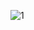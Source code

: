 ![1](https://github.com/Ishika63/practice-frontend-projects/assets/80192358/5dc97340-f02c-4c8f-9fd0-08d2490855ce)
